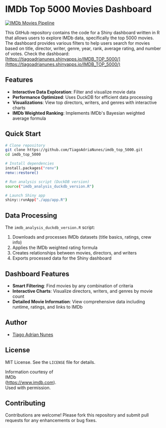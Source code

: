 # IMDb Top 5000 Movies Dashboard

[![IMDb Movies Pipeline](https://github.com/TiagoAdriaNunes/imdb_top_5000/actions/workflows/imdb-pipeline.yml/badge.svg)](https://github.com/TiagoAdriaNunes/imdb_top_5000/actions/workflows/imdb-pipeline.yml)

This GitHub repository contains the code for a Shiny dashboard written in R that allows users to explore IMDb data, specifically the top 5000 movies. The dashboard provides various filters to help users search for movies based on title, director, writer, genre, year, rank, average rating, and number of votes. Check the dashboard: [https://tiagoadrianunes.shinyapps.io/IMDB_TOP_5000/](https://tiagoadrianunes.shinyapps.io/IMDB_TOP_5000/)

## Features

- **Interactive Data Exploration**: Filter and visualize movie data
- **Performance Optimized**: Uses DuckDB for efficient data processing
- **Visualizations**: View top directors, writers, and genres with interactive charts
- **IMDb Weighted Ranking**: Implements IMDb's Bayesian weighted average formula

## Quick Start

```bash
# Clone repository
git clone https://github.com/TiagoAdriaNunes/imdb_top_5000.git
cd imdb_top_5000

# Install dependencies
install.packages("renv")
renv::restore()

# Run analysis script (DuckDB version)
source("imdb_analysis_duckdb_version.R")

# Launch Shiny app
shiny::runApp("./app/app.R")
```

## Data Processing

The `imdb_analysis_duckdb_version.R` script:
1. Downloads and processes IMDb datasets (title basics, ratings, crew info)
2. Applies the IMDb weighted rating formula
3. Creates relationships between movies, directors, and writers
4. Exports processed data for the Shiny dashboard

## Dashboard Features

- **Smart Filtering**: Find movies by any combination of criteria
- **Interactive Charts**: Visualize directors, writers, and genres by movie count
- **Detailed Movie Information**: View comprehensive data including runtime, ratings, and links to IMDb

## Author

- [Tiago Adrian Nunes](https://www.linkedin.com/in/tiagoadrianunes/)

## License

MIT License. See the `LICENSE` file for details.

Information courtesy of  
IMDb  
(https://www.imdb.com).  
Used with permission.

## Contributing

Contributions are welcome! Please fork this repository and submit pull requests for any enhancements or bug fixes.

